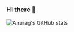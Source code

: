 ### Hi there 👋

![Anurag's GitHub stats](https://github-readme-stats.vercel.app/api?username=willtunner&show_icons=true&theme=dracula&locale=pt-br)


<!--
**willtunner/willtunner** is a ✨ _special_ ✨ repository because its `README.md` (this file) appears on your GitHub profile.

Here are some ideas to get you started:

- 🔭 I’m currently working on ...
- 🌱 I’m currently learning ...
- 👯 I’m looking to collaborate on ...
- 🤔 I’m looking for help with ...
- 💬 Ask me about ...
- 📫 How to reach me: ...
- 😄 Pronouns: ...
- ⚡ Fun fact: ...
-->
